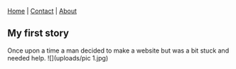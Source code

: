 [Home](index.md) | [Contact](Contact.md) | [About](about.md)

## My first story 

Once upon a time a man decided to make a website but was a bit stuck and needed help. ![](uploads/pic 1.jpg) 







 
 
